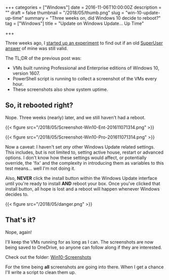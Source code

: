 +++
categories = ["Windows"]
date = 2016-11-06T10:00:00Z
description = ""
draft = false
thumbnail = "/2018/05/thumb.png"
slug = "win-10-update-up-time"
summary = "Three weeks on, did Windows 10 decide to reboot?"
tag = ["Windows"]
title = "Update on Windows Update... Up Time"

+++


Three weeks ago, I [started up an experiment](https://king.geek.nz/2016/10/18/wu-windows-1607/) to find out if an old [SuperUser answer](https://superuser.com/questions/957267/how-to-disable-automatic-reboots-in-windows-10/963933#963933) of mine was still valid.

The TL;DR of the previous post was:

* VMs built running Professional and Enterprise editions of Windows 10, version 1607.
* PowerShell script is running to collect a screenshot of the VMs every hour.
* These screenshots also show system uptime.

## **So, it rebooted right?**

Nope. Three weeks (nearly) later, and we still haven't had a reboot.

{{< figure src="/2018/05/Screenshot-Win10-Ent-201611071314.png" >}}

{{< figure src="/2018/05/Screenshot-Win10-Pro-201611071314.png" >}}

Now a caveat: I haven't set _any_ other Windows Update related settings. This includes, but is not limited to, setting active house, restart or advanced options. I don't know how these settings would affect, or potentially override, the 'fix' and the complexity in introducing them as variables to this test means... well I'm not doing it.

Also, **NEVER** click the install button within the Windows Update interface until you're ready to install **AND** reboot your box. Once you've clicked that install button, all hope is lost and a reboot will happen whenever Windows decides to.

{{< figure src="/2018/05/danger.png" >}}

## **That's it?**

Nope, again!

I'll keep the VMs running for as long as I can. The screenshots are now being saved to OneDrive, so anyone can follow along if they are interested.

Check out the folder: [Win10-Screenshots](https://1drv.ms/f/s!Ah37swlUrkCXk_oYpAxxlT9_89Xyog)

For the time being **all** screenshots are going into there. When I get a chance I'll write a script to clean them up.

